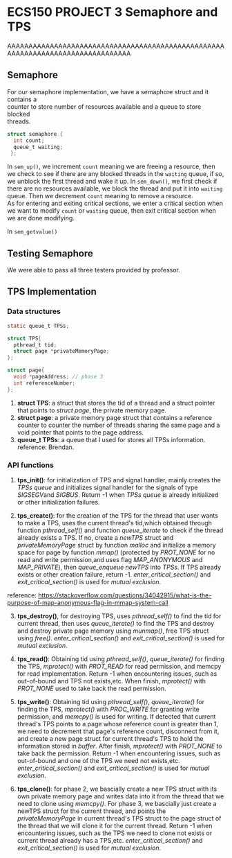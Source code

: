 # ECS150 PROJECT 3 Semaphore and TPS #
AAAAAAAAAAAAAAAAAAAAAAAAAAAAAAAAAAAAAAAAAAAAAAAAAAAAAAAAAAAAAAAAAAAAAAAAAAAAAAAA
## Semaphore ##  
For our semaphore implementation, we have a semaphore struct and it contains a  
counter to store number of resources available and a queue to store blocked  
threads.  

```c  
struct semaphore {  
  int count;  
  queue_t waiting;  
 };
``` 

In `sem_up()`, we increment `count` meaning we are freeing a resource, then we check  to see if there are any blocked threads in the `waiting` queue, if so, we unblock the first thread and wake it up.
 In `sem_down()`, we first check if there are no resources available, we block the thread and put it into `waiting` queue. Then we decrement `count` meaning to remove a resource.  
 As for entering and exiting critical sections, we enter a critical section when we want to modify `count` or `waiting` queue, then exit critical section when we are done modifying.
 
In `sem_getvalue()`
 
## Testing Semaphore ##  
We were able to pass all three testers provided by professor.


## TPS Implementation ##

### Data structures ###  
```c
static queue_t TPSs;

struct TPS{
  pthread_t tid;
  struct page *privateMemoryPage; 
};

struct page{
  void *pageAddress; // phase 3
  int referenceNumber;
};
```
1. **struct TPS**: a struct that stores the tid of a thread and a struct pointer that points to *struct page*, the private memory page.
2. **struct page**: a private memory page struct that contains a reference counter to counter the number of threads sharing the same page and a void pointer that 
points to the page address.
3. **queue_t TPSs**: a queue that I used for stores all TPSs information.
reference: Brendan.

### API functions ###
1. **tps_init()**: for initialization of TPS and signal handler, mainly creates the 
*TPSs queue* and initializes signal handler for the signals of type *SIGSEGV*and *SIGBUS*.
Return -1 when *TPSs queue* is already initialized or other initialization failures.

2. **tps_create()**: for the creation of the TPS for the thread that user wants to make a TPS,
uses the current thread's tid,which obtained through function *pthread_self()* and function 
*queue_iterate* to check if the thread already exists a TPS. If no, create a *newTPS* struct
and *privateMemoryPage* struct by function *malloc* and initialize a memory space for page 
by function *mmap()* (protected by *PROT_NONE* for no read and write permission,and uses 
flag *MAP_ANONYMOUS* and *MAP_PRIVATE*), 
then *queue_enqueue* *newTPS* into *TPSs*. If TPS already exists or other creation failure, 
return -1. *enter_critical_section()* and *exit_critical_section()* is used for *mutual exclusion*.

reference: https://stackoverflow.com/questions/34042915/what-is-the-purpose-of-map-anonymous-flag-in-mmap-system-call

3. **tps_destroy()**, for destroying TPS, uses *pthread_self()* to find the tid for current thread,
then uses *queue_iterate()* to find the TPS and destroy and destroy private page memory using *munmap()*,
free TPS struct using *free()*. *enter_critical_section()* and *exit_critical_section()* is used for 
*mutual exclusion*.

4. **tps_read()**: Obtaining tid using *pthread_self()*, *queue_iterate()* for finding the TPS, *mprotect()*
with *PROT_READ* for read permission, and memcpy for read implementation. Return -1 when encountering issues, 
such as out-of-bound and TPS not exists,etc. When finish, *mprotect()* with *PROT_NONE* used to take back the
read permission.

5. **tps_write()**: Obtaining tid using *pthread_self()*, *queue_iterate()* for finding the TPS, *mprotect()*
with *PROC_WRITE* for granting write permission, and *memcpy()* is used for writing. If detected that current
thread's TPS points to a page whose reference count is greater than 1, we need to decrement that page's reference
count, disconnect from it, and create a new page struct for current thread's TPS to hold the information stored in
*buffer*. After finish, *mprotect()* with *PROT_NONE* to take back the permission. Return -1 when encountering 
issues, such as out-of-bound and one of the TPS we need not exists,etc.
*enter_critical_section()* and *exit_critical_section()* is used for *mutual exclusion*.

6. **tps_clone()**: for phase 2, we bascially create a new TPS struct with its own private memory page
and writes data into it from the thread that we need to clone using *memcpy()*. For phase 3,
we bascially just create a newTPS struct for the current thread, and points the *privateMemoryPage* in
current thread's TPS struct to the page struct of the thread that we will clone it for the current thread.
Return -1 when encountering issues, such as the TPS we need to clone not exists or current thread already
has a TPS,etc.
*enter_critical_section()* and *exit_critical_section()* is used for *mutual exclusion*.
